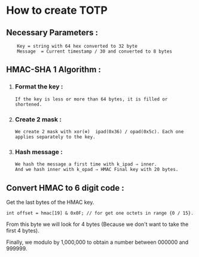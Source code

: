 # How to create TOTP

## Necessary Parameters  :

	    Key = string with 64 hex converted to 32 byte
	    Message  = Current timestamp / 30 and converted to 8 bytes

## HMAC-SHA 1 Algorithm :

 1. ### Format the key :
		If the key is less or more than 64 bytes, it is filled or shortened.
 2. ### Create 2 mask :
		We create 2 mask with xor(⊕)  ipad(0x36) / opad(0x5c). Each one applies separately to the key.
 3. ### Hash message :
		We hash the message a first time with k_ipad ⇒ inner.
		And we hash inner with k_opad ⇒ HMAC Final key with 20 bytes.

## Convert HMAC to 6 digit code :

Get the last bytes of the HMAC key.

    int offset = hmac[19] & 0x0F; // for get one octets in range {0 / 15}.

From this byte we will look for 4 bytes (Because we don't want to take the first 4 bytes).

Finally, we modulo by 1,000,000 to obtain a number between 000000 and 999999.